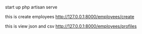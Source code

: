 start up
php artisan serve

this is create employees
http://127.0.0.1:8000/employees/create

this is view json and csv
http://127.0.0.1:8000/employees/profiles